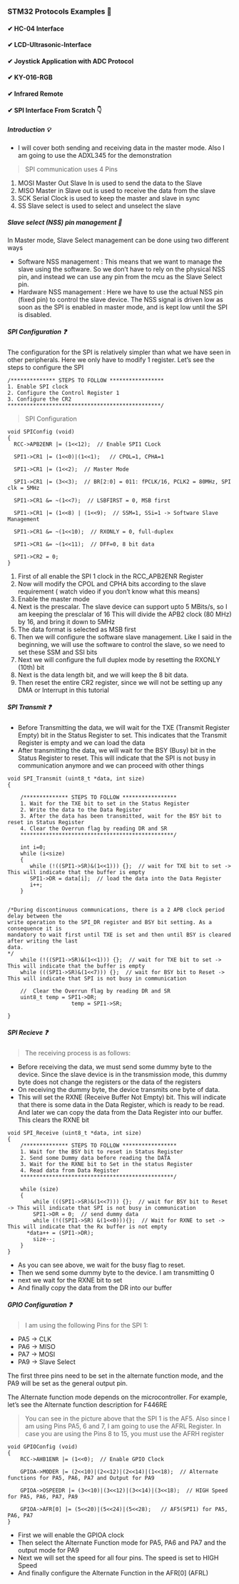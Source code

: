 ### STM32 Protocols Examples 🚀 


#### ✔ HC-04 Interface 


#### ✔  LCD-Ultrasonic-Interface 


#### ✔ Joystick Application with ADC Protocol 


#### ✔ KY-016-RGB


#### ✔ Infrared Remote


#### ✔ SPI Interface From Scratch 👇


##### Introduction 💡

- I will cover both sending and receiving data in the master mode.
 Also I am going to use the ADXL345 for the demonstration

> SPI communication uses 4 Pins 

1. MOSI Master Out Slave In is used to send the data to the Slave
2. MISO Master in Slave out is used to receive the data from the slave
3. SCK Serial Clock is used to keep the master and slave in sync
4. SS Slave select is used to select and unselect the slave


##### Slave select (NSS) pin management 🤔

In Master mode, Slave Select management can be done using two different ways

- Software NSS management : This means that we want to manage the slave using the software. So we don’t have to rely on the physical NSS pin, and instead we can use any pin from the mcu as the Slave Select pin.
- Hardware NSS management : Here we have to use the actual NSS pin (fixed pin) to control the slave device. The NSS signal is driven low as soon as the SPI is enabled in master mode, and is kept low until the SPI is disabled.


##### SPI Configuration ❓

The configuration for the SPI is relatively simpler than what we have seen in other peripherals. Here we only have to modify 1 register. Let’s see the steps to configure the SPI

```
/************** STEPS TO FOLLOW *****************
1. Enable SPI clock
2. Configure the Control Register 1
3. Configure the CR2
************************************************/
```

> SPI Configuration 

```
void SPIConfig (void)
{
  RCC->APB2ENR |= (1<<12);  // Enable SPI1 CLock
	
  SPI1->CR1 |= (1<<0)|(1<<1);   // CPOL=1, CPHA=1
	
  SPI1->CR1 |= (1<<2);  // Master Mode
	
  SPI1->CR1 |= (3<<3);  // BR[2:0] = 011: fPCLK/16, PCLK2 = 80MHz, SPI clk = 5MHz
	
  SPI1->CR1 &= ~(1<<7);  // LSBFIRST = 0, MSB first
	
  SPI1->CR1 |= (1<<8) | (1<<9);  // SSM=1, SSi=1 -> Software Slave Management
	
  SPI1->CR1 &= ~(1<<10);  // RXONLY = 0, full-duplex
	
  SPI1->CR1 &= ~(1<<11);  // DFF=0, 8 bit data
	
  SPI1->CR2 = 0;
}
```

1. First of all enable the SPI 1 clock in the RCC_APB2ENR Register
2. Now will modify the CPOL and CPHA bits according to the slave requirement ( watch video if you don’t know what this means)
3. Enable the master mode
4. Next is the prescalar. The slave device can support upto 5 MBits/s, so I am keeping the presclalar of 16
This will divide the APB2 clock (80 MHz) by 16, and bring it down to 5MHz
5. The data format is selected as MSB first
6. Then we will configure the software slave management. Like I said in the beginning, we will use the software to control the slave, so we need to set these SSM and SSI bits
7. Next we will configure the full duplex mode by resetting the RXONLY (10th) bit
8. Next is the data length bit, and we will keep the 8 bit data.
9. Then reset the entire CR2 register, since we will not be setting up any DMA or Interrupt in this tutorial


##### SPI Transmit  ❓

- Before Transmitting the data, we will wait for the TXE (Transmit Register Empty) bit in the Status Register to set. This indicates that the Transmit Register is empty and we can load the data
- After transmitting the data, we will wait for the BSY (Busy) bit in the Status Register to reset. This will indicate that the SPI is not busy in communication anymore and we can proceed with other things


```
void SPI_Transmit (uint8_t *data, int size)
{
	
	/************** STEPS TO FOLLOW *****************
	1. Wait for the TXE bit to set in the Status Register
	2. Write the data to the Data Register
	3. After the data has been transmitted, wait for the BSY bit to reset in Status Register
	4. Clear the Overrun flag by reading DR and SR
	************************************************/		
	
	int i=0;
	while (i<size)
	{
	   while (!((SPI1->SR)&(1<<1))) {};  // wait for TXE bit to set -> This will indicate that the buffer is empty
	   SPI1->DR = data[i];  // load the data into the Data Register
	   i++;
	}	
	
	
/*During discontinuous communications, there is a 2 APB clock period delay between the
write operation to the SPI_DR register and BSY bit setting. As a consequence it is
mandatory to wait first until TXE is set and then until BSY is cleared after writing the last
data.
*/
	while (!((SPI1->SR)&(1<<1))) {};  // wait for TXE bit to set -> This will indicate that the buffer is empty
	while (((SPI1->SR)&(1<<7))) {};  // wait for BSY bit to Reset -> This will indicate that SPI is not busy in communication	
	
	//  Clear the Overrun flag by reading DR and SR
	uint8_t temp = SPI1->DR;
					temp = SPI1->SR;
	
}
```

##### SPI Recieve  ❓

>  The receiving process is as follows:


- Before receiving the data, we must send some dummy byte to the device. Since the slave device is in the transmission mode, this dummy byte does not change the registers or the data of the registers
- On receiving the dummy byte, the device transmits one byte of data.
- This will set the RXNE (Receive Buffer Not Empty) bit. This will indicate that there is some data in the Data Register, which is ready to be read.
And later we can copy the data from the Data Register into our buffer. This clears the RXNE bit


```
void SPI_Receive (uint8_t *data, int size)
{
	/************** STEPS TO FOLLOW *****************
	1. Wait for the BSY bit to reset in Status Register
	2. Send some Dummy data before reading the DATA
	3. Wait for the RXNE bit to Set in the status Register
	4. Read data from Data Register
	************************************************/		

	while (size)
	{
		while (((SPI1->SR)&(1<<7))) {};  // wait for BSY bit to Reset -> This will indicate that SPI is not busy in communication
		SPI1->DR = 0;  // send dummy data
		while (!((SPI1->SR) &(1<<0))){};  // Wait for RXNE to set -> This will indicate that the Rx buffer is not empty
	  *data++ = (SPI1->DR);
		size--;
	}	
}
```

- As you can see above, we wait for the busy flag to reset.
- Then we send some dummy byte to the device. I am transmitting 0
- next we wait for the RXNE bit to set
- And finally copy the data from the DR into our buffer

##### GPIO Configuration   ❓

> I am using the following Pins for the SPI 1:

- PA5 -> CLK
- PA6 -> MISO
- PA7 -> MOSI
- PA9 -> Slave Select

The first three pins need to be set in the alternate function mode, and the PA9 will be set as the general output pin.

The Alternate function mode depends on the microcontroller. For example, let’s see the Alternate function description for F446RE

> You can see in the picture above that the SPI 1 is the AF5. Also since I am using Pins PA5, 6 and 7, I am going to use the AFRL Register. In case you are using the Pins 8 to 15, you must use the AFRH register

```
void GPIOConfig (void)
{
	RCC->AHB1ENR |= (1<<0);  // Enable GPIO Clock
	
	GPIOA->MODER |= (2<<10)|(2<<12)|(2<<14)|(1<<18);  // Alternate functions for PA5, PA6, PA7 and Output for PA9
	
	GPIOA->OSPEEDR |= (3<<10)|(3<<12)|(3<<14)|(3<<18);  // HIGH Speed for PA5, PA6, PA7, PA9
	
	GPIOA->AFR[0] |= (5<<20)|(5<<24)|(5<<28);   // AF5(SPI1) for PA5, PA6, PA7
}
```

- First we will enable the GPIOA clock
- Then select the Alternate Function mode for PA5, PA6 and PA7 and the output mode for PA9
- Next we will set the speed for all four pins. The speed is set to HIGH Speed
- And finally configure the Alternate Function in the AFR[0] (AFRL)
